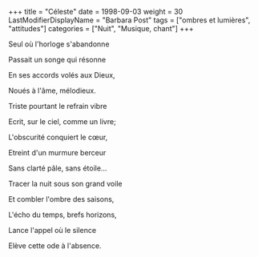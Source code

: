 +++
title = "Céleste"
date = 1998-09-03
weight = 30
LastModifierDisplayName = "Barbara Post"
tags = ["ombres et lumières", "attitudes"]
categories = ["Nuit", "Musique, chant"]
+++

Seul où l'horloge s'abandonne

Passait un songe qui résonne

En ses accords volés aux Dieux,

Noués à l'âme, mélodieux.

Triste pourtant le refrain vibre

Ecrit, sur le ciel, comme un livre;

L'obscurité conquiert le cœur,

Etreint d'un murmure berceur

Sans clarté pâle, sans étoile...

Tracer la nuit sous son grand voile

Et combler l'ombre des saisons,

L'écho du temps, brefs horizons,

Lance l'appel où le silence

Elève cette ode à l'absence.
